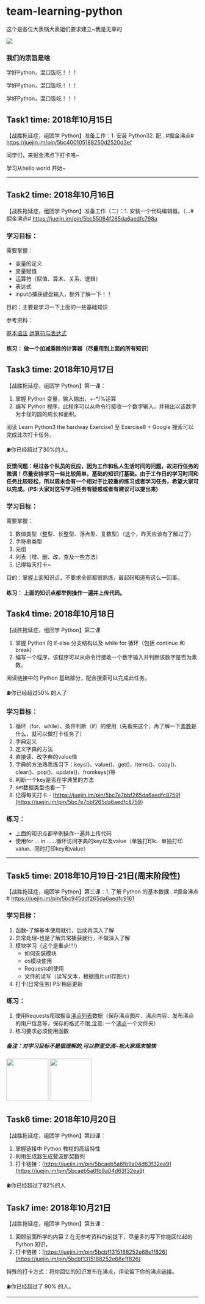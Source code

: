 # team-learning-python
这个是各位大表锅大表姐们要求建立~我是无辜的

<img src = "https://ws4.sinaimg.cn/large/006tNc79ly1fvrceic7r9j30310323yj.jpg">

### 我们的宗旨是啥

学好Python，混口饭吃！！！

学好Python，混口饭吃！！！

学好Python，混口饭吃！！！

##  Task1 time: 2018年10月15日

【战胜拖延症，组团学 Python】准备工作：1. 安装 Python32. 配...#掘金沸点#
https://juejin.im/pin/5bc400105188250d2520d3ef

同学们，来掘金沸点下打卡咯~

学习从hello world 开始~
***************************************

##  Task2 time: 2018年10月16日
【战胜拖延症，组团学 Python】准备工作（二）：1. 安装一个代码编辑器。（...#掘金沸点#
https://juejin.im/pin/5bc55064f265da6aedfc798a


### 学习目标：
需要掌握：

- 变量的定义
- 变量赋值
- 运算符（赋值、算术、关系、逻辑）
- 表达式
- input()捕获键盘输入，额外了解一下！！

目的：主要是学习一下上面的一些基础知识

参考资料：

[基本语法](https://pythoncaff.com/docs/byte-of-python/2018/basics/57#ddc7d2)
[运算符与表达式](https://pythoncaff.com/docs/byte-of-python/2018/op_exp/58)
#### 练习： 做一个加减乘除的计算器（尽量用到上面的所有知识）

##  Task3 time: 2018年10月17日
【战胜拖延症，组团学 Python】第一课：
1. 掌握 Python 变量，输入输出，+-*/%运算
2. 编写 Python 程序，此程序可以从命令行接收一个数字输入，并输出以该数字为半径的圆的周长和面积。

阅读 Learn Python3 the hardway  Exercise1 至 Exercise8 + Google 搜索可以完成此次打卡任务。

⛽️你已经超过了30%的人。
#### 反馈问题：经过各个队员的反应，因为工作和私人生活时间的问题，故进行任务的微调！尽量安排学习一些比较简单，基础的知识打基础。由于工作日的学习时间和任务比较轻松，所以周末会有一个相对于比较重的练习或者学习任务，希望大家可以完成。(PS:大家对这写学习任务有疑惑或者有建议可以提出来)

### 学习目标：
需要掌握：

1. 数值类型（整型、长整型、浮点型、复数型）（这个，昨天应该有了解过了）
2. 字符串类型
3. 元组
4. 列表（增、删、改、查及一些方法）
5. 记得每天打卡~


目的：掌握上面知识点，不要求全部都很熟练，最起码知道有这么一回事。

#### 练习： 上面的知识点都举例操作一遍并上传代码。

## Task4 time: 2018年10月18日

【战胜拖延症，组团学 Python】第二课
1. 掌握 Python 的 if-else 分支结构以及 while for 循环（包括 continue 和 break)
2. 编写一个程序，该程序可以从命令行接收一个数字输入并判断该数字是否为素数。

阅读链接中的 Python 基础部分，配合搜索可以完成此任务。

⛽️你已经超过50% 的人了

### 学习目标：
1. 循环（for、while）、条件判断（if）的使用（先看完这个，再了解一下[素数](https://baike.baidu.com/item/%E8%B4%A8%E6%95%B0/263515?fromtitle=%E7%B4%A0%E6%95%B0&fromid=115069&fr=aladdin)是什么，就可以做打卡任务了）
2. 字典定义
3. 定义字典的方法
4. 直接读、改字典的value值
5. 字典的方法熟悉练习下：keys()、value()、get()、items()、copy()、clear()、pop()、update()、fromkeys()等
6. 判断一个key是否在字典里的方法
7. set数据类型也看一下
8. 记得每天打卡 - [https://juejin.im/pin/5bc7e7bbf265da6aedfc8759](https://juejin.im/pin/5bc7e7bbf265da6aedfc8759)

### 练习：
- 上面的知识点都举例操作一遍并上传代码
- 使用for … in ……循环访问字典的key以及value（单独打印k、单独打印value、同时打印key和value）

***************************************

## Task5 time: 2018年10月19日-21日(周末阶段性)
【战胜拖延症，组团学 Python】第三课：1. 了解 Python 的基本数据...#掘金沸点#
https://juejin.im/pin/5bc945ddf265da6aedfc9161

### 学习目标：
1. 函数-了解基本使用就行，后续再深入了解
2. 异常处理-也是了解异常捕获就行，不做深入了解
3. 模块学习（这个是重点!!!!）
    - 如何安装模块
    - os模块使用
    - Requests的使用
    - 文件的读写（读写文本，根据图片url存图片）
4. 打卡(日常任务) PS:稍后更新

### 练习：
1. 使用Requests爬取掘金[沸点列表](https://juejin.im/pins)数据（保存沸点图片、沸点内容、发布沸点的用户信息等，保存的格式不限,注意: 一个[沸点](https://ws1.sinaimg.cn/large/006tNbRwgy1fwdazllbhtj30eq0m1djk.jpg)一个文件夹）
2. 练习要求必须使用函数

##### 备注：对学习目标不是很理解的,可以群里交流~祝大家周末愉快
<img src = "https://ws4.sinaimg.cn/large/006tNbRwgy1fwdb4lzq07j3073073glo.jpg" height=110> <img src = "https://ws3.sinaimg.cn/large/006tNbRwgy1fwdb4oa005j308c08cmx5.jpg" height=110>

## Task6 time: 2018年10月20日
【战胜拖延症，组团学 Python】第四课：
1. 掌握链接中 Python 教程的高级特性
2. 利用生成器生成斐波那契数列
3. 打卡链接：[https://juejin.im/pin/5bcaeb5a6fb9a04d63f32ea9](https://juejin.im/pin/5bcaeb5a6fb9a04d63f32ea9)

⛽️你已经超过了82%的人

## Task7 ime: 2018年10月21日
【战胜拖延症，组团学 Python】第五课：
1. 回顾前面所学的内容
2.在无参考资料的前提下，尽量多的写下你能回忆起的 Python 知识。
3. 打卡链接：[https://juejin.im/pin/5bcbf1315188252e68e1f826](https://juejin.im/pin/5bcbf1315188252e68e1f826)

特殊的打卡方式：将你回忆的知识发布在沸点，评论留下你的沸点链接。

⛽️你已经超过了 90% 的人。

***************************************
